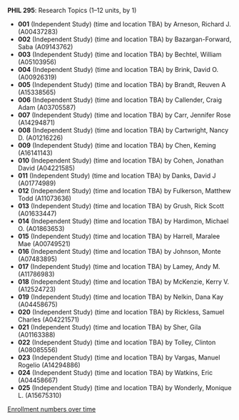 **PHIL 295**: Research Topics (1–12 units, by 1)

- **001** (Independent Study) (time and location TBA) by Arneson, Richard J. (A00437283)
- **002** (Independent Study) (time and location TBA) by Bazargan-Forward, Saba (A09143762)
- **003** (Independent Study) (time and location TBA) by Bechtel, William (A05103956)
- **004** (Independent Study) (time and location TBA) by Brink, David O. (A00926319)
- **005** (Independent Study) (time and location TBA) by Brandt, Reuven A (A15338565)
- **006** (Independent Study) (time and location TBA) by Callender, Craig Adam (A03705587)
- **007** (Independent Study) (time and location TBA) by Carr, Jennifer Rose (A14294871)
- **008** (Independent Study) (time and location TBA) by Cartwright, Nancy D. (A01216226)
- **009** (Independent Study) (time and location TBA) by Chen, Keming (A16141143)
- **010** (Independent Study) (time and location TBA) by Cohen, Jonathan David (A04221585)
- **011** (Independent Study) (time and location TBA) by Danks, David J (A01774989)
- **012** (Independent Study) (time and location TBA) by Fulkerson, Matthew Todd (A11073636)
- **013** (Independent Study) (time and location TBA) by Grush, Rick Scott (A01633447)
- **014** (Independent Study) (time and location TBA) by Hardimon, Michael O. (A01863653)
- **015** (Independent Study) (time and location TBA) by Harrell, Maralee Mae (A00749521)
- **016** (Independent Study) (time and location TBA) by Johnson, Monte (A07483895)
- **017** (Independent Study) (time and location TBA) by Lamey, Andy M. (A11786983)
- **018** (Independent Study) (time and location TBA) by McKenzie, Kerry V. (A12524723)
- **019** (Independent Study) (time and location TBA) by Nelkin, Dana Kay (A04458675)
- **020** (Independent Study) (time and location TBA) by Rickless, Samuel Charles (A04221571)
- **021** (Independent Study) (time and location TBA) by Sher, Gila (A01163388)
- **022** (Independent Study) (time and location TBA) by Tolley, Clinton (A08085556)
- **023** (Independent Study) (time and location TBA) by Vargas, Manuel Rogelio (A14294886)
- **024** (Independent Study) (time and location TBA) by Watkins, Eric (A04458667)
- **025** (Independent Study) (time and location TBA) by Wonderly, Monique L. (A15675310)

[Enrollment numbers over time](./PHIL295.tsv)
